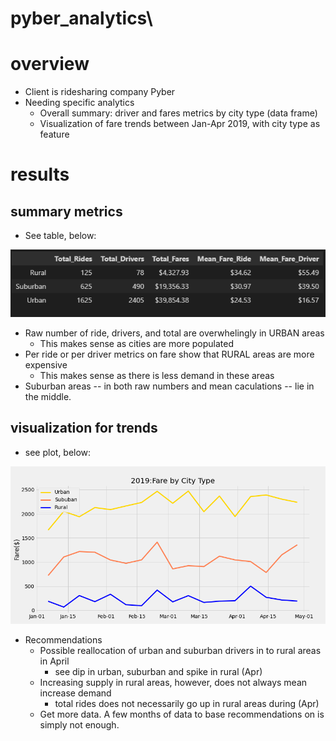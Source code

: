 # pyber_analytics\

# overview
* Client is ridesharing company Pyber
* Needing specific analytics
    * Overall summary: driver and fares metrics by city type (data frame)
    * Visualization of fare trends between Jan-Apr 2019, with city type as feature

# results
## summary metrics

* See table, below:

![summary_df](https://github.com/nabilram/pyber_analytics/blob/main/resources/summary_df.PNG)

* Raw number of ride, drivers, and total are overwhelingly in URBAN areas
    * This makes sense as cities are more populated
* Per ride or per driver metrics on fare show that RURAL areas are more expensive
    * This makes sense as there is less demand in these areas
* Suburban areas -- in both raw numbers and mean caculations -- lie in the middle. 

## visualization for trends

* see plot, below:

![fare_city_weekly](https://github.com/nabilram/pyber_analytics/blob/main/analysis/fare_city_weekly.png)

* Recommendations
    * Possible reallocation of urban and suburban drivers in to rural areas in April
        * see dip in urban, suburban and spike in rural (Apr)
    * Increasing supply in rural areas, however, does not always mean increase demand
        * total rides does not necessarily go up in rural areas during (Apr)
    * Get more data. A few months of data to base recommendations on is simply not enough. 


